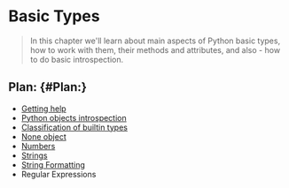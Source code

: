 # Basic Types

> In this chapter we'll learn about main aspects of Python basic types, how to work with them, their methods and attributes, and also - how to do basic introspection.

## Plan: {#Plan:}

* [Getting help](/basic-types/getting-help.md)
* [Python objects introspection](/basic-types/introspection.md)
* [Classification of builtin types](/basic-types/classification-of-basic-types.md)
* [None object](/basic-types/none-object.md)
* [Numbers](/basic-types/number.md)
* [Strings](/basic-types/strings.md)
* [String Formatting](/basic-types/string-formatting.md)
* Regular Expressions





